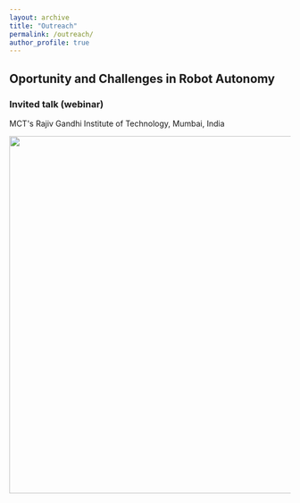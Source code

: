 ```yaml
---
layout: archive
title: "Outreach"
permalink: /outreach/
author_profile: true
---
```


## Oportunity and Challenges in Robot Autonomy
### Invited talk (webinar)
MCT's Rajiv Gandhi Institute of Technology, Mumbai, India


<img src="https://github.com/ameyarsalvi/ameyarsalvi.github.io/assets/54649022/831ae404-74eb-491e-ad3b-6e0b8e45923d" width="640" />
